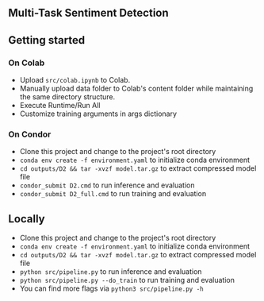 ## Multi-Task Sentiment Detection

## Getting started

### On Colab

- Upload `src/colab.ipynb` to Colab. 
- Manually upload data folder to Colab's content folder while maintaining the same directory structure. 
- Execute Runtime/Run All 
- Customize training arguments in args dictionary

### On Condor

- Clone this project and change to the project's root directory
- `conda env create -f environment.yaml` to initialize conda environment
- `cd outputs/D2 && tar -xvzf model.tar.gz` to extract compressed model file
- `condor_submit D2.cmd` to run inference and evaluation
- `condor_submit D2_full.cmd` to run training and evaluation

## Locally

- Clone this project and change to the project's root directory
- `conda env create -f environment.yaml` to initialize conda environment
- `cd outputs/D2 && tar -xvzf model.tar.gz` to extract compressed model file
- `python src/pipeline.py` to run inference and evaluation
- `python src/pipeline.py --do_train` to run training and evaluation
- You can find more flags via `python3 src/pipeline.py -h` 